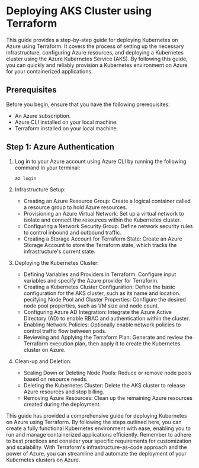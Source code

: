 # Deploying AKS Cluster using Terraform

This guide provides a step-by-step guide for deploying Kubernetes on Azure using Terraform. It covers the process of setting up the necessary infrastructure, configuring Azure resources, and deploying a Kubernetes cluster using the Azure Kubernetes Service (AKS). By following this guide, you can quickly and reliably provision a Kubernetes environment on Azure for your containerized applications.

## Prerequisites

Before you begin, ensure that you have the following prerequisites:

- An Azure subscription.
- Azure CLI installed on your local machine.
- Terraform installed on your local machine.

## Step 1: Azure Authentication

1. Log in to your Azure account using Azure CLI by running the following command in your terminal:

   ```bash
   az login

2. Infrastructure Setup:

    - Creating an Azure Resource Group: Create a logical container called a resource group to hold Azure resources.
    - Provisioning an Azure Virtual Network: Set up a virtual network to isolate and connect the resources within the Kubernetes cluster.
    - Configuring a Network Security Group: Define network security rules to control inbound and outbound traffic.
    - Creating a Storage Account for Terraform State: Create an Azure Storage Account to store the      Terraform state, which tracks the infrastructure's current state.

3. Deploying the Kubernetes Cluster:

    - Defining Variables and Providers in Terraform: Configure input variables and specify the Azure provider for Terraform.
    - Creating a Kubernetes Cluster Configuration: Define the basic configuration for the AKS cluster, such as its name and location.
    pecifying Node Pool and Cluster Properties: Configure the desired node pool properties, such as VM size and node count.
    - Configuring Azure AD Integration: Integrate the Azure Active Directory (AD) to enable RBAC and authentication within the cluster.
    - Enabling Network Policies: Optionally enable network policies to control traffic flow between pods.
    - Reviewing and Applying the Terraform Plan: Generate and review the Terraform execution plan, then apply it to create the Kubernetes cluster on Azure.


4. Clean-up and Deletion:

    - Scaling Down or Deleting Node Pools: Reduce or remove node pools based on resource needs.
    - Deleting the Kubernetes Cluster: Delete the AKS cluster to release Azure resources and stop billing.
    - Removing Azure Resources: Clean up the remaining Azure resources created during the deployment.


This guide has provided a comprehensive guide for deploying Kubernetes on Azure using Terraform. By following the steps outlined here, you can create a fully functional Kubernetes environment with ease, enabling you to run and manage containerized applications efficiently. Remember to adhere to best practices and consider your specific requirements for customization and scalability. With Terraform's infrastructure-as-code approach and the power of Azure, you can streamline and automate the deployment of your Kubernetes clusters on Azure.
